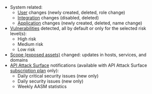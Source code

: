 * System related:
    * [User](../../../user-guides/settings/users.md) changes (newly created, deleted, role change)
    * [Integration](integrations-intro.md) changes (disabled, deleted)
    * [Application](../../../user-guides/settings/applications.md) changes (newly created, deleted, name change)
* [Vulnerabilities](../../../glossary-en.md#vulnerability) detected, all by default or only for the selected risk level(s):
    * High risk
    * Medium risk
    * Low risk
* [Scope (exposed assets)](../../scanner.md) changed: updates in hosts, services, and domains
* [API Attack Surface](../../../api-attack-surface/overview.md) notifications (available with API Attack Surface [subscription plan](../../../../about-wallarm/subscription-plans/#api-attack-surface) only):
    * Daily critical security issues (new only)
    * Daily security issues (new only)
    * Weekly AASM statistics